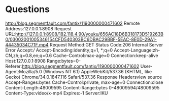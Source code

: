 Questions
===================
http://blog.segmentfault.com/fantix/1190000000471602 
Remote Address:127.0.0.1:8908
Request URL:http://127.0.0.1:8908/182.118.4.90/youku/656AC18D6B318173D519263B0/03002001005346154CFD540303BC6DBAC29BBF-5EAC-8E0D-29A1-44435034C71F.mp4
Request Method:GET
Status Code:206 Internal Server Error
Accept:*/*
Accept-Encoding:identity;q=1, *;q=0
Accept-Language:zh-CN,zh;q=0.8,en;q=0.6
Cache-Control:max-age=0
Connection:keep-alive
Host:127.0.0.1:8908
Range:bytes=0-
Referer:http://blog.segmentfault.com/fantix/1190000000471602
User-Agent:Mozilla/5.0 (Windows NT 6.1) AppleWebKit/537.36 (KHTML, like Gecko) Chrome/34.0.1847.116 Safari/537.36
Response Headersview source
Accept-Ranges:bytes
Cache-Control:private, max-age=0
Connection:close
Content-Length:48009595
Content-Range:bytes 0-48009594/48009595
Content-Type:video/x-mp4
Expires:-1
Server:IKU